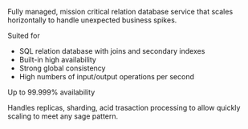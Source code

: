 Fully managed, mission critical relation database service that scales horizontally to handle unexpected business spikes.

Suited for
- SQL relation database with joins and secondary indexes
- Built-in high availability
- Strong global consistency
- High numbers of input/output operations per second

Up to 99.999% availability

Handles replicas, sharding, acid trasaction processing to allow quickly scaling to meet any sage pattern.

